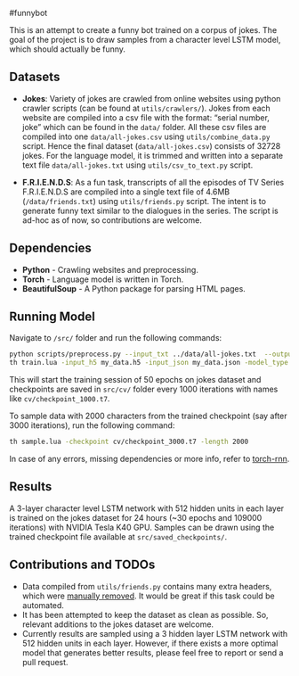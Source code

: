 #funnybot

This is an attempt to create a funny bot trained on a corpus of jokes. The goal of the project is to draw samples from a character level LSTM model, which should actually be funny. 

## Datasets

* **Jokes**: Variety of jokes are crawled from online websites using python crawler scripts (can be found at `utils/crawlers/`). Jokes from each website are compiled into a csv file with the format: “serial number, joke” which can be found in the `data/` folder. All these csv files are compiled into one `data/all-jokes.csv` using `utils/combine_data.py` script. Hence the final dataset (`data/all-jokes.csv`) consists of 32728 jokes. For the language model, it is trimmed and written into a separate text file `data/all-jokes.txt` using `utils/csv_to_text.py` script.  

* **F.R.I.E.N.D.S**: As a fun task, transcripts of all the episodes of TV Series F.R.I.E.N.D.S are compiled into a single text file of 4.6MB (`/data/friends.txt`) using `utils/friends.py` script. The intent is to generate funny text similar to the dialogues in the series. The script is ad-hoc as of now, so contributions are welcome. 

## Dependencies

* **Python**  - Crawling websites and preprocessing.
* **Torch** - Language model is written in Torch. 
* **BeautifulSoup** - A Python package for parsing HTML pages.

## Running Model

Navigate to `/src/` folder and run the following commands: 
```bash
python scripts/preprocess.py --input_txt ../data/all-jokes.txt  --output_h5 my_data.h5  --output_json my_data.json
th train.lua -input_h5 my_data.h5 -input_json my_data.json -model_type lstm -num_layers 3 -rnn_size 512
```
This will start the training session of 50 epochs on jokes dataset and checkpoints are saved in `src/cv/` folder every 1000 iterations with names like `cv/checkpoint_1000.t7`. 

To sample data with 2000 characters from the trained checkpoint (say after 3000 iterations), run the following command:

```bash
th sample.lua -checkpoint cv/checkpoint_3000.t7 -length 2000
````

In case of any errors, missing dependencies or more info, refer to [torch-rnn](https://github.com/jcjohnson/torch-rnn). 

## Results

A 3-layer character level LSTM network with 512 hidden units in each layer is trained on the jokes dataset for 24 hours (~30 epochs and 109000 iterations) with NVIDIA Tesla K40 GPU. Samples can be drawn using the trained checkpoint file available at `src/saved_checkpoints/`. 


## Contributions and TODOs
* Data compiled from `utils/friends.py` contains many extra headers, which were [manually removed](https://github.com/abhinavmoudgil95/funnybot/commit/f2e901bb1f597b1966ac4033d447f86fc951e438). It would be great if this task could be automated. 
* It has been attempted to keep the dataset as clean as possible. So, relevant additions to the jokes dataset are welcome. 
* Currently results are sampled using a 3 hidden layer LSTM network with 512 hidden units in each layer. However, if there exists a more optimal model that generates better results, please feel free to report or send a pull request.

